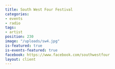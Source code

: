 ```yaml
---
title: South West Four Festival
categories:
- events
- radio
tags:
- artist
position: 230
image: "/uploads/sw4.jpg"
is-featured: true
is-events-featured: true
facebook: https://www.facebook.com/southwestfour
layout: client
---
```


